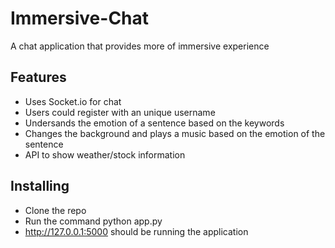 # Immersive-Chat
A chat application that provides more of immersive experience

## Features
- Uses Socket.io for chat
- Users could register with an unique username
- Undersands the emotion of a sentence based on the keywords
- Changes the background and plays a music based on the emotion of the sentence
- API to show weather/stock information

## Installing
- Clone the repo
- Run the command python app.py
- http://127.0.0.1:5000 should be running the application
